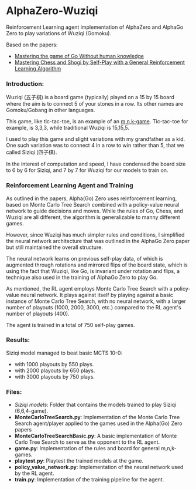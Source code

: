 # AlphaZero-Wuziqi
Reinforcement Learning agent implementation of AlphaZero and AlphaGo Zero to play variations of Wuziqi (Gomoku).

Based on the papers:
- [Mastering the game of Go Without human knowledge](https://www.nature.com/articles/nature24270/)
- [Mastering Chess and Shogi by Self-Play with a General Reinforcement Learning Algorithm](https://arxiv.org/pdf/1712.01815.pdf)

### Introduction:
Wuziqi (五子棋) is a board game (typically) played on a $15$ by $15$ board where the aim is to connect 5 of your stones in a row. Its other names are Gomoku/Gobang in other languages.

This game, like tic-tac-toe, is an example of an [m,n,k-game](https://en.wikipedia.org/wiki/M,n,k-game). Tic-tac-toe for example, is 3,3,3, while traditional Wuziqi is 15,15,5.

I used to play this game and slight variations with my grandfather as a kid. One such variation was to connect 4 in a row to win rather than 5, that we called Siziqi (四子棋).

In the interest of computation and speed, I have condensed the board size to $6$ by $6$ for Siziqi, and $7$ by $7$ for Wuziqi for our models to train on.

### Reinforcement Learning Agent and Training
As outlined in the papers, Alpha(Go) Zero uses reinforcement learning, based on Monte Carlo Tree Search combined with a policy-value neural network to guide decisions and moves.
While the rules of Go, Chess, and Wuziqi are all different, the algorithm is generalizable to manny different games.

However, since Wuziqi has much simpler rules and conditions, I simplified the neural network architecture that was outlined in the AlphaGo Zero paper but still maintained the overall structure.

The neural network learns on previous self-play data, of which is augmented through rotations and mirrored flips of the board state, which is using the fact that Wuziqi, like Go, is invariant under rotation and flips, a technique also used in the training of AlphaGo Zero to play Go.

As mentioned, the RL agent employs Monte Carlo Tree Search with a policy-value neural network. It plays against itself by playing against a basic instance of Monte Carlo Tree Search, with no neural network, with a larger number of playouts (1000, 2000, 3000, etc.) compared to the RL agent's number of playouts (400).

The agent is trained in a total of $750$ self-play games.

### Results:
Siziqi model managed to beat basic MCTS 10-0:
- with 1000 playouts by 550 plays.
- with 2000 playouts by 650 plays.
- with 3000 playouts by 750 plays.


### Files:
- *Siziqi models*: Folder that contains the models trained to play Siziqi (6,6,4-game).
- **MonteCarloTreeSearch.py**: Implementation of the Monte Carlo Tree Search agent/player applied to the games used in the Alpha(Go) Zero papers
- **MonteCarloTreeSearchBasic.py**: A basic implementation of Monte Carlo Tree Search to serve as the opponent to the RL agent.
- **game.py**: Implementation of the rules and board for general m,n,k-games.
- **playtest.py**: Playtest the trained models at the game.
- **policy_value_network.py**: Implementation of the neural network used by the RL agent.
- **train.py**: Implementation of the training pipeline for the agent.